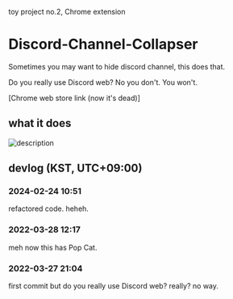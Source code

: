 toy project no.2, Chrome extension

# Discord-Channel-Collapser
Sometimes you may want to hide discord channel, this does that.

Do you really use Discord web? No you don't. You won't.


[Chrome web store link (now it's dead)]
<!-- (https://chrome.google.com/webstore/detail/discord-channel-collapser/hgjdpefoaclnfpjcebapkndgpieaggfj) -->

## what it does
![description](https://user-images.githubusercontent.com/96367152/160280574-db968c40-9bd4-435d-ba05-6ec82d0d4999.png)

## devlog (KST, UTC+09:00)

### 2024-02-24 10:51
refactored code. heheh.
### 2022-03-28 12:17
meh now this has Pop Cat.
### 2022-03-27 21:04
first commit but do you really use Discord web? really? no way.